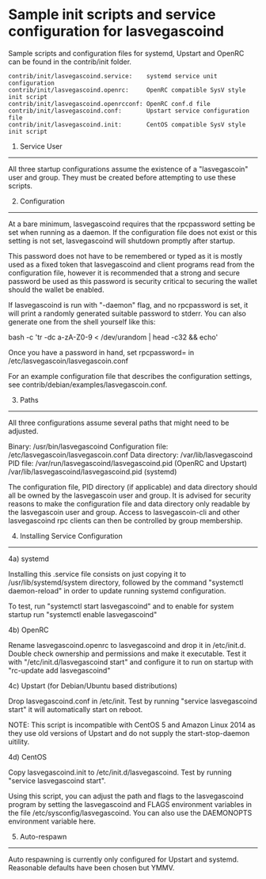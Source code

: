 Sample init scripts and service configuration for lasvegascoind
==========================================================

Sample scripts and configuration files for systemd, Upstart and OpenRC
can be found in the contrib/init folder.

    contrib/init/lasvegascoind.service:    systemd service unit configuration
    contrib/init/lasvegascoind.openrc:     OpenRC compatible SysV style init script
    contrib/init/lasvegascoind.openrcconf: OpenRC conf.d file
    contrib/init/lasvegascoind.conf:       Upstart service configuration file
    contrib/init/lasvegascoind.init:       CentOS compatible SysV style init script

1. Service User
---------------------------------

All three startup configurations assume the existence of a "lasvegascoin" user
and group.  They must be created before attempting to use these scripts.

2. Configuration
---------------------------------

At a bare minimum, lasvegascoind requires that the rpcpassword setting be set
when running as a daemon.  If the configuration file does not exist or this
setting is not set, lasvegascoind will shutdown promptly after startup.

This password does not have to be remembered or typed as it is mostly used
as a fixed token that lasvegascoind and client programs read from the configuration
file, however it is recommended that a strong and secure password be used
as this password is security critical to securing the wallet should the
wallet be enabled.

If lasvegascoind is run with "-daemon" flag, and no rpcpassword is set, it will
print a randomly generated suitable password to stderr.  You can also
generate one from the shell yourself like this:

bash -c 'tr -dc a-zA-Z0-9 < /dev/urandom | head -c32 && echo'

Once you have a password in hand, set rpcpassword= in /etc/lasvegascoin/lasvegascoin.conf

For an example configuration file that describes the configuration settings,
see contrib/debian/examples/lasvegascoin.conf.

3. Paths
---------------------------------

All three configurations assume several paths that might need to be adjusted.

Binary:              /usr/bin/lasvegascoind
Configuration file:  /etc/lasvegascoin/lasvegascoin.conf
Data directory:      /var/lib/lasvegascoind
PID file:            /var/run/lasvegascoind/lasvegascoind.pid (OpenRC and Upstart)
                     /var/lib/lasvegascoind/lasvegascoind.pid (systemd)

The configuration file, PID directory (if applicable) and data directory
should all be owned by the lasvegascoin user and group.  It is advised for security
reasons to make the configuration file and data directory only readable by the
lasvegascoin user and group.  Access to lasvegascoin-cli and other lasvegascoind rpc clients
can then be controlled by group membership.

4. Installing Service Configuration
-----------------------------------

4a) systemd

Installing this .service file consists on just copying it to
/usr/lib/systemd/system directory, followed by the command
"systemctl daemon-reload" in order to update running systemd configuration.

To test, run "systemctl start lasvegascoind" and to enable for system startup run
"systemctl enable lasvegascoind"

4b) OpenRC

Rename lasvegascoind.openrc to lasvegascoind and drop it in /etc/init.d.  Double
check ownership and permissions and make it executable.  Test it with
"/etc/init.d/lasvegascoind start" and configure it to run on startup with
"rc-update add lasvegascoind"

4c) Upstart (for Debian/Ubuntu based distributions)

Drop lasvegascoind.conf in /etc/init.  Test by running "service lasvegascoind start"
it will automatically start on reboot.

NOTE: This script is incompatible with CentOS 5 and Amazon Linux 2014 as they
use old versions of Upstart and do not supply the start-stop-daemon uitility.

4d) CentOS

Copy lasvegascoind.init to /etc/init.d/lasvegascoind. Test by running "service lasvegascoind start".

Using this script, you can adjust the path and flags to the lasvegascoind program by
setting the lasvegascoind and FLAGS environment variables in the file
/etc/sysconfig/lasvegascoind. You can also use the DAEMONOPTS environment variable here.

5. Auto-respawn
-----------------------------------

Auto respawning is currently only configured for Upstart and systemd.
Reasonable defaults have been chosen but YMMV.
